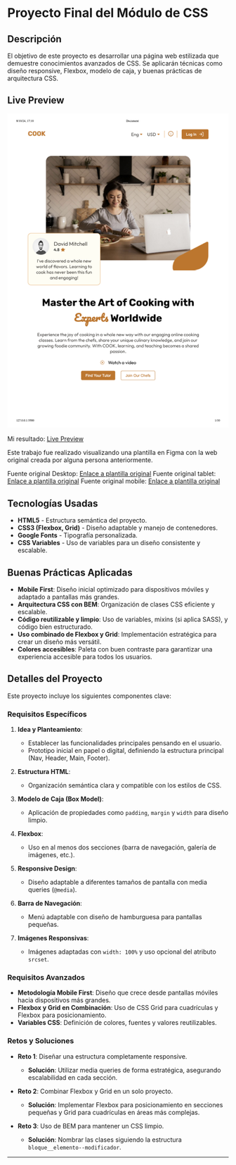 # Proyecto Final del Módulo de CSS

## Descripción
El objetivo de este proyecto es desarrollar una página web estilizada que demuestre conocimientos avanzados de CSS. Se aplicarán técnicas como diseño responsive, Flexbox, modelo de caja, y buenas prácticas de arquitectura CSS.

## Live Preview
![Captura pagina inicial](/docs/cook-eccomerce-website.png) 

Mi resultado: [Live Preview](https://css3-finalproject-websitecook.netlify.app)

Este trabajo fue realizado visualizando una plantilla en Figma con la web original creada por alguna persona anteriormente.

Fuente original Desktop: [Enlace a plantilla original](/docs/Landing%20Desktop.jpg)
Fuente original tablet: [Enlace a plantilla original](/docs/Landing%20Page%20Tablet.png)
Fuente original mobile: [Enlace a plantilla original](/docs/Landing%20Page%20Phone.jpg)



## Tecnologías Usadas
- **HTML5** - Estructura semántica del proyecto.
- **CSS3 (Flexbox, Grid)** - Diseño adaptable y manejo de contenedores.
- **Google Fonts** - Tipografía personalizada.
- **CSS Variables** - Uso de variables para un diseño consistente y escalable.

## Buenas Prácticas Aplicadas
- **Mobile First**: Diseño inicial optimizado para dispositivos móviles y adaptado a pantallas más grandes.
- **Arquitectura CSS con BEM**: Organización de clases CSS eficiente y escalable.
- **Código reutilizable y limpio**: Uso de variables, mixins (si aplica SASS), y código bien estructurado.
- **Uso combinado de Flexbox y Grid**: Implementación estratégica para crear un diseño más versátil.
- **Colores accesibles**: Paleta con buen contraste para garantizar una experiencia accesible para todos los usuarios.

## Detalles del Proyecto
Este proyecto incluye los siguientes componentes clave:

### Requisitos Específicos
1. **Idea y Planteamiento**:
   - Establecer las funcionalidades principales pensando en el usuario.
   - Prototipo inicial en papel o digital, definiendo la estructura principal (Nav, Header, Main, Footer).

2. **Estructura HTML**:
   - Organización semántica clara y compatible con los estilos de CSS.

3. **Modelo de Caja (Box Model)**:
   - Aplicación de propiedades como `padding`, `margin` y `width` para diseño limpio.

4. **Flexbox**:
   - Uso en al menos dos secciones (barra de navegación, galería de imágenes, etc.).

5. **Responsive Design**:
   - Diseño adaptable a diferentes tamaños de pantalla con media queries (`@media`).

6. **Barra de Navegación**:
   - Menú adaptable con diseño de hamburguesa para pantallas pequeñas.

7. **Imágenes Responsivas**:
   - Imágenes adaptadas con `width: 100%` y uso opcional del atributo `srcset`.

### Requisitos Avanzados
- **Metodología Mobile First**: Diseño que crece desde pantallas móviles hacia dispositivos más grandes.
- **Flexbox y Grid en Combinación**: Uso de CSS Grid para cuadrículas y Flexbox para posicionamiento.
- **Variables CSS**: Definición de colores, fuentes y valores reutilizables.

### Retos y Soluciones
- **Reto 1**: Diseñar una estructura completamente responsive.
  - **Solución**: Utilizar media queries de forma estratégica, asegurando escalabilidad en cada sección.
  
- **Reto 2**: Combinar Flexbox y Grid en un solo proyecto.
  - **Solución**: Implementar Flexbox para posicionamiento en secciones pequeñas y Grid para cuadrículas en áreas más complejas.

- **Reto 3**: Uso de BEM para mantener un CSS limpio.
  - **Solución**: Nombrar las clases siguiendo la estructura `bloque__elemento--modificador`.

---
